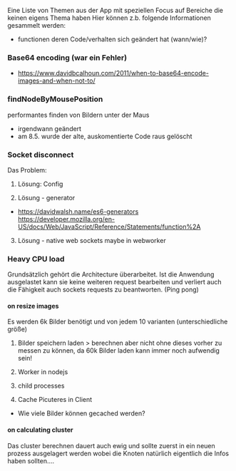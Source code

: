 Eine Liste von Themen aus der App mit speziellen Focus auf Bereiche die keinen eigens Thema haben
Hier können z.b. folgende Informationen gesammelt werden: 
- functionen deren Code/verhalten sich geändert hat (wann/wie)?



### Base64 encoding (war ein Fehler)
- https://www.davidbcalhoun.com/2011/when-to-base64-encode-images-and-when-not-to/


### findNodeByMousePosition
performantes finden von Bildern unter der Maus 
- irgendwann geändert 
- am 8.5. wurde der alte, auskomentierte Code raus gelöscht


### Socket disconnect
Das Problem:

1. Lösung: Config


2. Lösung - generator
- https://davidwalsh.name/es6-generators
https://developer.mozilla.org/en-US/docs/Web/JavaScript/Reference/Statements/function%2A

3. Lösung - native web sockets
maybe in webworker 



### Heavy CPU load 
Grundsätzlich gehört die Architecture überarbeitet. Ist die Anwendung ausgelastet kann sie keine weiteren request bearbeiten und verliert auch die Fähigkeit auch sockets requests zu beantworten. (Ping pong)


#### on resize images
Es werden 6k Bilder benötigt und von jedem 10 varianten (unterschiedliche größe)



1. Bilder speichern
laden > berechnen aber nicht ohne dieses vorher zu messen zu können, da
60k Bilder laden kann immer noch aufwendig sein! 

2. Worker in nodejs


3. child processes


4. Cache Picuteres in Client
- Wie viele Bilder können gecached werden?


#### on calculating cluster
Das cluster berechnen dauert auch ewig und sollte zuerst in ein neuen prozess ausgelagert werden wobei die Knoten natürlich eigentlich die Infos haben sollten....

